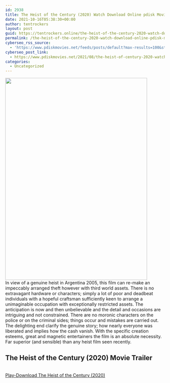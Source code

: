 ```yaml
---
id: 2938
title: The Heist of the Century (2020) Watch Download Online pdisk Movie
date: 2021-10-16T05:38:30+00:00
author: tentrockers
layout: post
guid: https://tentrockers.online/the-heist-of-the-century-2020-watch-download-online-pdisk-movie/
permalink: /the-heist-of-the-century-2020-watch-download-online-pdisk-movie/
cyberseo_rss_source:
  - 'https://www.pdiskmovies.net/feeds/posts/default?max-results=100&start-index=701'
cyberseo_post_link:
  - https://www.pdiskmovies.net/2021/08/the-heist-of-century-2020-watch.html
categories:
  - Uncategorized
---
```

<div class="separator">
  <a href="https://1.bp.blogspot.com/-4QdZWOdGEew/YSs9fbZBpqI/AAAAAAAAAek/3HjFKSw2EhkMdIgu1pnVs-kXWW-Oo7z1gCLcBGAsYHQ/s1000/The%2BHeist%2Bof%2Bthe%2BCentury%2B%25282020%2529%2BWatch%2BDownload%2BOnline%2Bpdisk%2BMovie.jpg" imageanchor="1"><img loading="lazy" border="0" data-original-height="1000" data-original-width="700" height="640" src="https://1.bp.blogspot.com/-4QdZWOdGEew/YSs9fbZBpqI/AAAAAAAAAek/3HjFKSw2EhkMdIgu1pnVs-kXWW-Oo7z1gCLcBGAsYHQ/w448-h640/The%2BHeist%2Bof%2Bthe%2BCentury%2B%25282020%2529%2BWatch%2BDownload%2BOnline%2Bpdisk%2BMovie.jpg" width="448" /></a>
</div>

<div>
  <span>In view of a genuine heist in Argentina 2005, this film can re-make an impeccably arranged theft however with third world assets. There is no extravagant hardware or characters; simply a lot of poor and deadbeat individuals with a hopeful craftsman sufficiently keen to arrange a unimaginable occupation with exceptionally restricted assets. The anticipation is now and then unbelievable and the detail and occasions are intriguing and not constrained. There are no moronic characters on the police or on the criminal sides; things occur and mistakes are carried out. The delighting end clarify the genuine story; how nearly everyone was liberated and implies how the cash vanish. With the specific creation esteems, great and magnetic entertainers the film is an absolute necessity. Far superior (and sensible) than any heist film seen recently.</span>
</div>

<div>
  <h2>
    <span>The Heist of the Century (2020) Movie Trailer</span>
  </h2>
</div>

  
<a href="https://kofilink.com/1/bnYyajJwMDA0Zno2?dn=1" onclick="window.open('https://kofilink.com/1/bnYyajJwMDA0Zno2?dn=1','popup','width=600,height=600'); return false;" target="popup" rel="noopener"><br /> Play-Download The Heist of the Century (2020)<br /> </a>